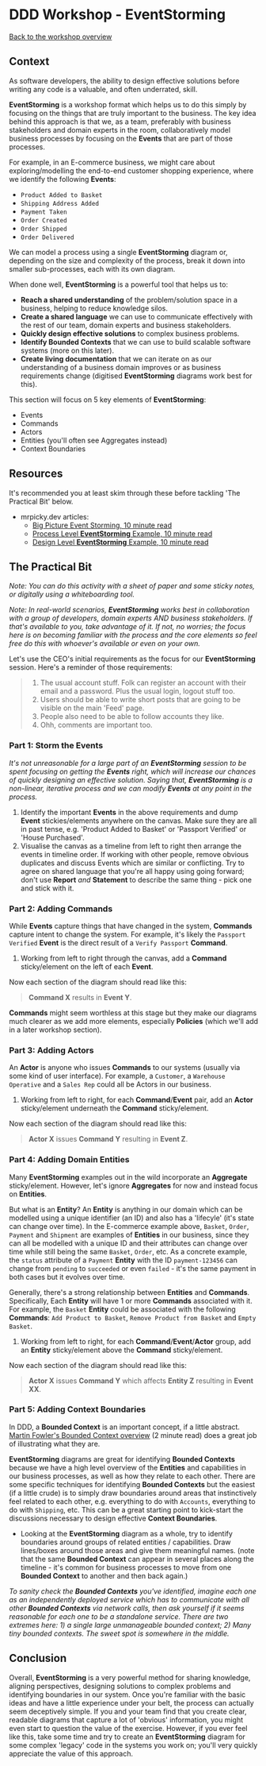# DDD Workshop - EventStorming

[Back to the workshop overview](https://github.com/PensionBee/ddd-workshop#workshop-overview)

## Context

As software developers, the ability to design effective solutions before writing any code is a valuable, and often underrated, skill.

**EventStorming** is a workshop format which helps us to do this simply by focusing on the things that are truly important to the business. The key idea behind this approach is that we, as a team, preferably with business stakeholders and domain experts in the room, collaboratively model business processes by focusing on the **Events** that are part of those processes.

For example, in an E-commerce business, we might care about exploring/modelling the end-to-end customer shopping experience, where we identify the following **Events**:

- `Product Added to Basket`
- `Shipping Address Added`
- `Payment Taken`
- `Order Created`
- `Order Shipped`
- `Order Delivered`

We can model a process using a single **EventStorming** diagram or, depending on the size and complexity of the process, break it down into smaller sub-processes, each with its own diagram.

When done well, **EventStorming** is a powerful tool that helps us to:

- **Reach a shared understanding** of the problem/solution space in a business, helping to reduce knowledge silos.
- **Create a shared language** we can use to communicate effectively with the rest of our team, domain experts and business stakeholders.
- **Quickly design effective solutions** to complex business problems.
- **Identify Bounded Contexts** that we can use to build scalable software systems (more on this later).
- **Create living documentation** that we can iterate on as our understanding of a business domain improves or as business requirements change (digitised **EventStorming** diagrams work best for this).

This section will focus on 5 key elements of **EventStorming**:

- Events
- Commands
- Actors
- Entities (you'll often see Aggregates instead)
- Context Boundaries

## Resources

It's recommended you at least skim through these before tackling 'The Practical Bit' below.

- mrpicky.dev articles:
  - [Big Picture Event Storming, 10 minute read](https://mrpicky.dev/this-could-be-the-biggest-post-about-big-picture-event-storming-ever-and-with-examples/)
  - [Process Level **EventStorming** Example, 10 minute read](https://mrpicky.dev/process-level-event-storming-lets-get-this-process-started/)
  - [Design Level **EventStorming** Example, 10 minute read](https://mrpicky.dev/design-level-event-storming-with-examples/)

## The Practical Bit

*Note: You can do this activity with a sheet of paper and some sticky notes, or digitally using a whiteboarding tool.*

*Note: In real-world scenarios, **EventStorming** works best in collaboration with a group of developers, domain experts AND business stakeholders. If that's available to you, take advantage of it. If not, no worries; the focus here is on becoming familiar with the process and the core elements so feel free do this with whoever's available or even on your own.*

Let's use the CEO's initial requirements as the focus for our **EventStorming** session. Here's a reminder of those requirements:

> 1. The usual account stuff. Folk can register an account with their email and a password. Plus the usual login, logout stuff too.
> 2. Users should be able to write short posts that are going to be visible on the main 'Feed' page.
> 3. People also need to be able to follow accounts they like.
> 4. Ohh, comments are important too.

### Part 1: Storm the Events

*It's not unreasonable for a large part of an **EventStorming** session to be spent focusing on getting the **Events** right, which will increase our chances of quickly designing an effective solution. Saying that, **EventStorming** is a non-linear, iterative process and we can modify **Events** at any point in the process.*

1. Identify the important **Events** in the above requirements and dump **Event** stickies/elements anywhere on the canvas. Make sure they are all in past tense, e.g. 'Product Added to Basket' or 'Passport Verified' or 'House Purchased'.
2. Visualise the canvas as a timeline from left to right then arrange the events in timeline order. If working with other people, remove obvious duplicates and discuss Events which are similar or conflicting. Try to agree on shared language that you're all happy using going forward; don't use **Report** *and* **Statement** to describe the same thing - pick one and stick with it.

### Part 2: Adding Commands

While **Events** capture things that have changed in the system, **Commands** capture intent to change the system. For example, it's likely the `Passport Verified` **Event** is the direct result of a `Verify Passport` **Command**.

1. Working from left to right through the canvas, add a **Command** sticky/element on the left of each **Event**.

Now each section of the diagram should read like this:
> **Command X** results in **Event Y**.

**Commands** might seem worthless at this stage but they make our diagrams much clearer as we add more elements, especially **Policies** (which we'll add in a later workshop section).

### Part 3: Adding Actors

An **Actor** is anyone who issues **Commands** to our systems (usually via some kind of user interface). For example, a `Customer`, a `Warehouse Operative` and a `Sales Rep` could all be Actors in our business.

1. Working from left to right, for each **Command**/**Event** pair, add an **Actor** sticky/element underneath the **Command** sticky/element.

Now each section of the diagram should read like this:
> **Actor X** issues **Command Y** resulting in **Event Z**.

### Part 4: Adding Domain Entities

Many **EventStorming** examples out in the wild incorporate an **Aggregate** sticky/element. However, let's ignore **Aggregates** for now and instead focus on **Entities**.

But what is an **Entity**? An **Entity** is anything in our domain which can be modelled using a unique identifier (an ID) and also has a 'lifecyle' (it's state can change over time). In the E-commerce example above, `Basket`, `Order`, `Payment` and `Shipment` are examples of **Entities** in our business, since they can all be modelled with a unique ID and their attributes can change over time while still being the same `Basket`, `Order`, etc. As a concrete example, the `status` attribute of a `Payment` **Entity** with the ID `payment-123456` can change from `pending` to `succeeded` or even `failed` - it's the same payment in both cases but it evolves over time.

Generally, there's a strong relationship between **Entities** and **Commands**. Specifically, Each **Entity** will have 1 or more **Commands** associated with it. For example, the `Basket` **Entity** could be associated with the following **Commands**: `Add Product to Basket`, `Remove Product from Basket` and `Empty Basket`.

1. Working from left to right, for each **Command**/**Event**/**Actor** group, add an **Entity** sticky/element above the **Command** sticky/element.

Now each section of the diagram should read like this:
> **Actor X** issues **Command Y** which affects **Entity Z** resulting in **Event XX**.

### Part 5: Adding Context Boundaries

In DDD, a **Bounded Context** is an important concept, if a little abstract. [Martin Fowler's Bounded Context overview](https://martinfowler.com/bliki/BoundedContext.html) (2 minute read) does a great job of illustrating what they are.

**EventStorming** diagrams are great for identifying **Bounded Contexts** because we have a high level overview of the **Entities** and capabilities in our business processes, as well as how they relate to each other. There are some specific techniques for identifying **Bounded Contexts** but the easiest (if a little crude) is to simply draw boundaries around areas that instinctively feel related to each other, e.g. everything to do with `Accounts`, everything to do with `Shipping`, etc. This can be a great starting point to kick-start the discussions necessary to design effective **Context Boundaries**.

- Looking at the **EventStorming** diagram as a whole, try to identify boundaries around groups of related entities / capabilities. Draw lines/boxes around those areas and give them meaningful names. (note that the same **Bounded Context** can appear in several places along the timeline - it's common for business processes to move from one **Bounded Context** to another and then back again.)

*To sanity check the **Bounded Contexts** you've identified, imagine each one as an independently deployed service which has to communicate with all other **Bounded Contexts** via network calls, then ask yourself if it seems reasonable for each one to be a standalone service. There are two extremes here: 1) a single large unmanageable bounded context; 2) Many tiny bounded contexts. The sweet spot is somewhere in the middle.*

## Conclusion

Overall, **EventStorming** is a very powerful method for sharing knowledge, aligning perspectives, designing solutions to complex problems and identifying boundaries in our system. Once you're familiar with the basic ideas and have a little experience under your belt, the process can actually seem deceptively simple. If you and your team find that you create clear, readable diagrams that capture a lot of 'obvious' information, you might even start to question the value of the exercise. However, if you ever feel like this, take some time and try to create an **EventStorming** diagram for some complex 'legacy' code in the systems you work on; you'll very quickly appreciate the value of this approach.
